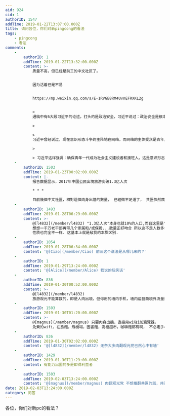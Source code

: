 ```yaml
---
aid: 924
cid: 1
authorID: 1547
addTime: 2019-01-22T13:07:00.000Z
title: 请问各位，你们对新pingcong的看法
tags:
    - pingcong
    - 看法
comments:
    -
        authorID: 1
        addTime: 2019-01-22T13:32:00.000Z
        content: >-
            质量不高，但已经是前三的中文社区了。


            因为活着已是不易


            https://mp.weixin.qq.com/s/E-1RVGB8RM4UvnEFRXKL2g


            >
            通稿中有6大段习近平的论述。打头的是政治安全，习近平说过：政治安全是根本。什么是根本？维护中国共产党的执政地位是根本，这也是政治安全的核心要义。有意味的是，习近平把意识形态安全放在了政治安全中重点论述，突出强调了两点：**网络和青年**。

            > 

            >
            习近平曾经说过，现在意识形态斗争的主阵地在网络，而网络的主体受众是青年人。很多境内外势力都在想方设法通过网络，培养他们价值观的认同者，甚至培养现有政权的反对者、颠覆者。前些年发生在中东的“阿拉伯之春”，以及最近欧洲发生的“黄马甲运动”，无一不是从网络发酵，以青年人为参与主体，最终造成社会动荡、政权更迭。在这方面，我们务必需要保持清醒头脑。

            > 

            > 习近平这样强调：确保青年一代成为社会主义建设者和接班人。这是意识形态安全，也是事关执政地位的政治安全。
    -
        authorID: 1503
        addTime: 2019-01-23T00:02:00.000Z
        content: |-
            报告数据显示，2017年中国公民出境旅游突破1.3亿人次

            * * *

            目前幾個中文社區，相對這個肉身出牆的數量， 已經微不足道了， 共匪依然瘋狂打壓，純屬心理變態。
    -
        authorID: 1493
        addTime: 2019-01-28T06:29:00.000Z
        content: >-
            @[l4832](/member/l4832) "1.3亿人次"本身也就10%的人口,而且这里是"人次",
            想想一千万老干部再带几个家属和/或保姆...数量正好吻合 所以这不是人数多少的问题, 出境游和中文社区根本是不同(甚至是相反)的人群,
            性质也完全不一样. 这基本上就是敌我的本质区别.
    -
        authorID: 1054
        addTime: 2019-01-28T06:34:00.000Z
        content: '@[Ciao](/member/Ciao) 前三这个说法是从哪儿来的？'
    -
        authorID: 1
        addTime: 2019-01-29T13:24:00.000Z
        content: '@[Alice](/member/Alice) 我说的玩笑话'
    -
        authorID: 836
        addTime: 2019-01-30T00:52:00.000Z
        content: >-
            @[l4832](/member/l4832)
            旅游观光不能算数的，即便人肉出境，但你用的墙内手机，墙内运营商境外流量或者墙内app，依然连google搜索和地图都打不开
    -
        authorID: 1503
        addTime: 2019-01-30T01:20:00.000Z
        content: >-
            @[magnus](/member/magnus) 只要肉身出牆，直接用wi飛i加瀏覽器。
            免費的wifi，在旅館，飛機場，圖書館，高檔超市，咖啡館都有啊， 不必走手機流量。
    -
        authorID: 836
        addTime: 2019-01-30T02:02:00.000Z
        content: '@[l4832](/member/l4832) 无奈大多肉翻观光党已然心中有墙'
    -
        authorID: 1429
        addTime: 2019-01-30T11:29:00.000Z
        content: 有能力出国的多是即得利益者
    -
        authorID: 1503
        addTime: 2019-02-03T13:24:00.000Z
        content: '@[magnus](/member/magnus) 肉翻观光党 不想推翻共匪的話，共匪的大限就還未到。'
date: 2019-02-03T13:24:00.000Z
category: 问答
---
```


各位，你们对新pc的看法？
